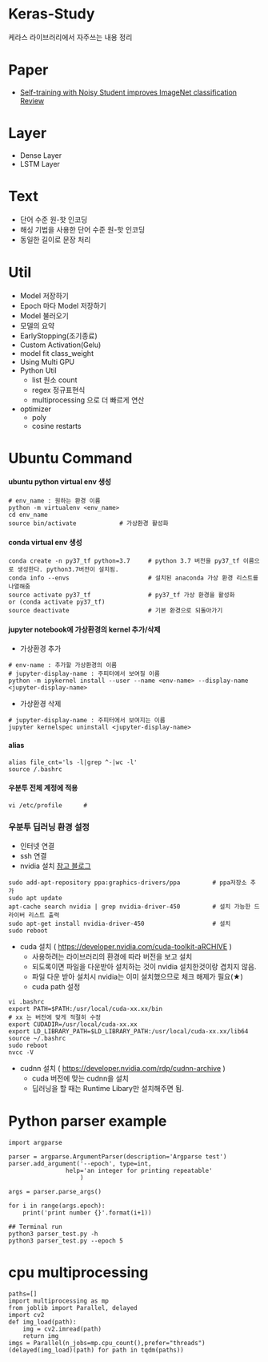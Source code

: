 # Keras-Study
케라스 라이브러리에서 자주쓰는 내용 정리


# Paper
- [Self-training with Noisy Student improves ImageNet classification Review](https://hoya012.github.io/blog/Self-training-with-Noisy-Student-improves-ImageNet-classification-Review/?fbclid=IwAR2Z3v3aBDS1Zc-UEG2YCdmrdlqJG3qn4_qubVoLYvJPjXNYZKsLklXTA1s)

# Layer
- Dense Layer
- LSTM Layer
# Text
- 단어 수준 원-핫 인코딩
- 해싱 기법을 사용한 단어 수준 원-핫 인코딩
- 동일한 길이로 문장 처리
# Util
- Model 저장하기
- Epoch 마다 Model 저장하기
- Model 불러오기
- 모델의 요약
- EarlyStopping(조기종료)
- Custom Activation(Gelu)
- model fit class_weight
- Using Multi GPU
- Python Util
  - list 원소 count
  - regex 정규표현식
  - multiprocessing 으로 더 빠르게 연산
- optimizer
  - poly
  - cosine restarts


# Ubuntu Command
#### ubuntu python virtual env 생성
```
# env_name : 원하는 환경 이름
python -m virtualenv <env_name>
cd env_name
source bin/activate            # 가상환경 활성화 
```

#### conda virtual env 생성
```
conda create -n py37_tf python=3.7     # python 3.7 버전을 py37_tf 이름으로 생성한다. python3.7버전이 설치됨.
conda info --envs                      # 설치된 anaconda 가상 환경 리스트를 나열해줌
source activate py37_tf                # py37_tf 가상 환경을 활성화          or (conda activate py37_tf)
source deactivate                      # 기본 환경으로 되돌아가기
```
#### jupyter notebook에 가상환경의 kernel 추가/삭제
- 가상환경 추가
```
# env-name : 추가할 가상환경의 이름
# jupyter-display-name : 주피터에서 보여질 이름
python -m ipykernel install --user --name <env-name> --display-name <jupyter-display-name>
```

- 가상환경 삭제
```
# jupyter-display-name : 주피터에서 보여지는 이름
jupyter kernelspec uninstall <jupyter-display-name>
```
#### alias
```
alias file_cnt='ls -l|grep ^-|wc -l'
source /.bashrc
```
#### 우분투 전체 계정에 적용
```
vi /etc/profile      # 

```

### 우분투 딥러닝 환경 설정
- 인터넷 연결
- ssh 연결
- nvidia 설치 [참고 블로그](https://seonghyuk.tistory.com/m/35?category=755641)
```
sudo add-apt-repository ppa:graphics-drivers/ppa         # ppa저장소 추가
sudo apt update 
apt-cache search nvidia | grep nvidia-driver-450         # 설치 가능한 드라이버 리스트 출력
sudo apt-get install nvidia-driver-450                   # 설치
sudo reboot 
```
- cuda 설치 ( https://developer.nvidia.com/cuda-toolkit-aRCHIVE )
  - 사용하려는 라이브러리의 환경에 따라 버전을 보고 설치
  - 되도록이면 파일을 다운받아 설치하는 것이 nvidia 설치한것이랑 겹치지 않음.
  - 파일 다운 받아 설치시 nvidia는 이미 설치했으므로 체크 해제가 필요(★)
  - cuda path 설정
```
vi .bashrc
export PATH=$PATH:/usr/local/cuda-xx.xx/bin                                # xx 는 버전에 맞게 적절히 수정
export CUDADIR=/usr/local/cuda-xx.xx
export LD_LIBRARY_PATH=$LD_LIBRARY_PATH:/usr/local/cuda-xx.xx/lib64
source ~/.bashrc
sudo reboot
nvcc -V
```
- cudnn 설치 ( https://developer.nvidia.com/rdp/cudnn-archive )
  - cuda 버전에 맞는 cudnn을 설치
  - 딥러닝을 할 때는 Runtime Libary만 설치해주면 됨.
  




# Python parser example
```{python}
import argparse

parser = argparse.ArgumentParser(description='Argparse test')
parser.add_argument('--epoch', type=int,
                help='an integer for printing repeatable'
                    )

args = parser.parse_args()

for i in range(args.epoch):
    print('print number {}'.format(i+1))
    
## Terminal run
python3 parser_test.py -h
python3 parser_test.py --epoch 5
```


# cpu multiprocessing

```
paths=[]
import multiprocessing as mp
from joblib import Parallel, delayed
import cv2
def img_load(path):
    img = cv2.imread(path)
    return img
imgs = Parallel(n_jobs=mp.cpu_count(),prefer="threads")(delayed(img_load)(path) for path in tqdm(paths))

```
